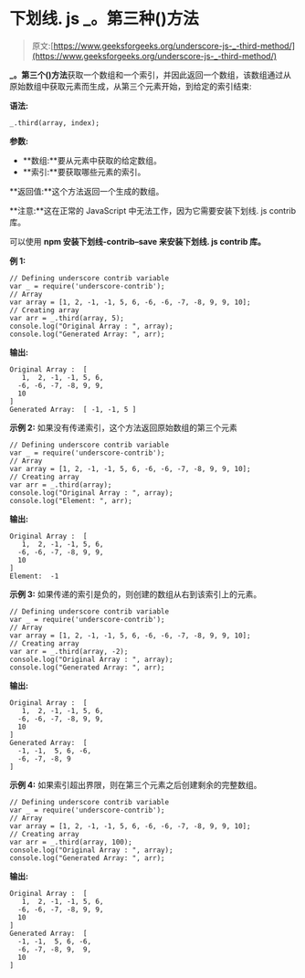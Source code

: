 # 下划线. js _。第三种()方法

> 原文:[https://www.geeksforgeeks.org/underscore-js-_-third-method/](https://www.geeksforgeeks.org/underscore-js-_-third-method/)

**_。第三个()方法**获取一个数组和一个索引，并因此返回一个数组，该数组通过从原始数组中获取元素而生成，从第三个元素开始，到给定的索引结束:

**语法:**

```
_.third(array, index);
```

**参数:**

*   **数组:**要从元素中获取的给定数组。
*   **索引:**要获取哪些元素的索引。

**返回值:**这个方法返回一个生成的数组。

**注意:**这在正常的 JavaScript 中无法工作，因为它需要安装下划线. js contrib 库。

可以使用 **npm 安装下划线-contrib–save 来安装下划线. js contrib 库。**

**例 1:**

```
// Defining underscore contrib variable
var _ = require('underscore-contrib'); 
// Array
var array = [1, 2, -1, -1, 5, 6, -6, -6, -7, -8, 9, 9, 10];
// Creating array
var arr = _.third(array, 5);
console.log("Original Array : ", array);
console.log("Generated Array: ", arr);
```

**输出:**

```
Original Array :  [
   1,  2, -1, -1, 5, 6,
  -6, -6, -7, -8, 9, 9,
  10
]
Generated Array:  [ -1, -1, 5 ]
```

**示例 2:** 如果没有传递索引，这个方法返回原始数组的第三个元素

```
// Defining underscore contrib variable
var _ = require('underscore-contrib'); 
// Array
var array = [1, 2, -1, -1, 5, 6, -6, -6, -7, -8, 9, 9, 10];
// Creating array
var arr = _.third(array);
console.log("Original Array : ", array);
console.log("Element: ", arr);
```

**输出:**

```
Original Array :  [
   1,  2, -1, -1, 5, 6,
  -6, -6, -7, -8, 9, 9,
  10
]
Element:  -1
```

**示例 3:** 如果传递的索引是负的，则创建的数组从右到该索引上的元素。

```
// Defining underscore contrib variable
var _ = require('underscore-contrib'); 
// Array
var array = [1, 2, -1, -1, 5, 6, -6, -6, -7, -8, 9, 9, 10];
// Creating array
var arr = _.third(array, -2);
console.log("Original Array : ", array);
console.log("Generated Array: ", arr);
```

**输出:**

```
Original Array :  [
   1,  2, -1, -1, 5, 6,
  -6, -6, -7, -8, 9, 9,
  10
]
Generated Array:  [
  -1, -1,  5, 6, -6,
  -6, -7, -8, 9
]
```

**示例 4:** 如果索引超出界限，则在第三个元素之后创建剩余的完整数组。

```
// Defining underscore contrib variable
var _ = require('underscore-contrib'); 
// Array
var array = [1, 2, -1, -1, 5, 6, -6, -6, -7, -8, 9, 9, 10];
// Creating array
var arr = _.third(array, 100);
console.log("Original Array : ", array);
console.log("Generated Array: ", arr);
```

**输出:**

```
Original Array :  [
   1,  2, -1, -1, 5, 6,
  -6, -6, -7, -8, 9, 9,
  10
]
Generated Array:  [
  -1, -1,  5, 6, -6,
  -6, -7, -8, 9,  9,
  10
]
```